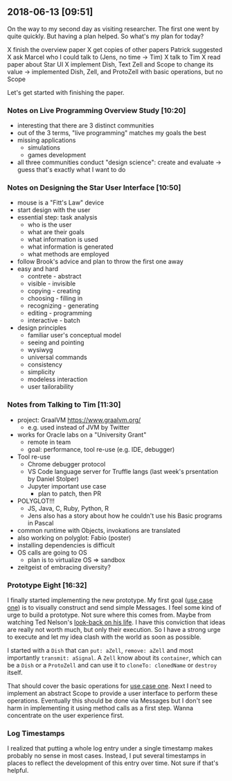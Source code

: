 ## 2018-06-13 [09:51]

On the way to my second day as visiting researcher. The first one went by quite quickly. But having a plan helped. So what's my plan for today?

X finish the overview paper
X get copies of other papers Patrick suggested
X ask Marcel who I could talk to (Jens, no time -> Tim)
X talk to Tim
X read paper about Star UI
X implement Dish, Text Zell and Scope to change its value
  -> implemented Dish, Zell, and ProtoZell with basic operations, but no Scope

Let's get started with finishing the paper.


### Notes on Live Programming Overview Study [10:20]

- interesting that there are 3 distinct communities
- out of the 3 terms, "live programming" matches my goals the best
- missing applications
	- simulations
	- games development
- all three communities conduct "design science": create and evaluate
  -> guess that's exactly what I want to do

  
### Notes on Designing the Star User Interface [10:50]

- mouse is a "Fitt's Law" device
- start design with the user
- essential step: task analysis
	- who is the user
	- what are their goals
	- what information is used
	- what information is generated
	- what methods are employed
- follow Brook's advice and plan to throw the first one away
- easy and hard
	- contrete - abstract
	- visible - invisible
	- copying - creating
	- choosing - filling in
	- recognizing - generating
	- editing - programming
	- interactive - batch
- design principles
	- familiar user's conceptual model
	- seeing and pointing
	- wysiwyg
	- universal commands
	- consistency
	- simplicity
	- modeless interaction
	- user tailorability

	
### Notes from Talking to Tim [11:30]

- project: GraalVM https://www.graalvm.org/
	- e.g. used instead of JVM by Twitter
- works for Oracle labs on a "University Grant"
	- remote in team
	- goal: performance, tool re-use (e.g. IDE, debugger)
- Tool re-use
	- Chrome debugger protocol
	- VS Code language server for Truffle langs (last week's prsentation by Daniel Stolper)
	- Jupyter important use case
		- plan to patch, then PR
- POLYGLOT!!!
	- JS, Java, C, Ruby, Python, R
	- Jens also has a story about how he couldn't use his Basic programs in Pascal
- common runtime with Objects, invokations are translated
- also working on polyglot: Fabio (poster)
- installing dependencies is difficult
- OS calls are going to OS
	- plan is to virtualize OS => sandbox
- zeitgeist of embracing diversity?


### Prototype Eight [16:32]

I finally started implementing the new prototype. My first goal ([use case one]) is to visually construct and send simple Messages. I feel some kind of urge to build a prototype. Not sure where this comes from. Maybe from watching Ted Nelson's [look-back on his life]. I have this conviction that ideas are really not worth much, but only their execution. So I have a strong urge to execute and let my idea clash with the world as soon as possible.

I started with a `Dish` that can `put: aZell`, `remove: aZell` and most importantly `transmit: aSignal`. A `Zell` know about its `container`, which can be a `Dish` or a `ProtoZell` and can use it to `cloneTo: clonedName` or `destroy` itself.

That should cover the basic operations for [use case one]. Next I need to implement an abstract Scope to provide a user interface to perform these operations. Eventually this should be done via Messages but I don't see harm in implementing it using method calls as a first step. Wanna concentrate on the user experience first.

[use case one]: https://github.com/zells/eight/blob/master/use%20case%20one.md 
[look-back on his life]: https://www.youtube.com/watch?v=mmfjM-SGlGs


### Log Timestamps

I realized that putting a whole log entry under a single timestamp makes probably no sense in most cases. Instead, I put several timestamps in places to reflect the development of this entry over time. Not sure if that's helpful.